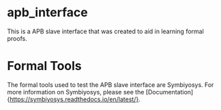 # apb_interface

This is a APB slave interface that was created to aid in learning formal proofs.

# Formal Tools

The formal tools used to test the APB slave interface are Symbiyosys. 
For more information on Symbiyosys, please see the [Documentation]{https://symbiyosys.readthedocs.io/en/latest/}.